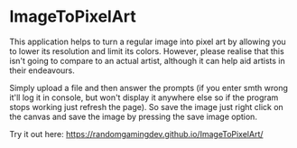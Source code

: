 # ImageToPixelArt
This application helps to turn a regular image into pixel art by allowing you to lower its resolution and limit its colors. However, please realise that this isn't going to compare to an actual artist, although it can help aid artists in their endeavours.

Simply upload a file and then answer the prompts (if you enter smth wrong it'll log it in console, but won't display it anywhere else so if the program stops working just refresh the page). So save the image just right click on the canvas and save the image by pressing the save image option.

Try it out here: https://randomgamingdev.github.io/ImageToPixelArt/
